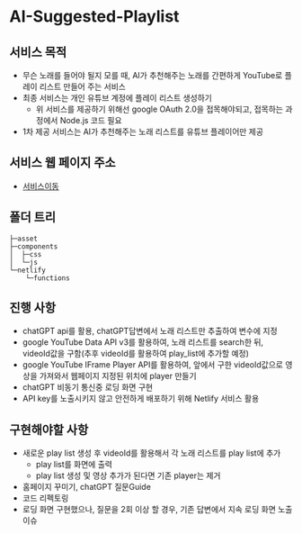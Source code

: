 # AI-Suggested-Playlist

## 서비스 목적
- 무슨 노래를 들어야 될지 모를 때, AI가 추천해주는 노래를 간편하게 YouTube로 플레이 리스트 만들어 주는 서비스
- 최종 서비스는 개인 유튜브 계정에 플레이 리스트 생성하기
  - 위 서비스를 제공하기 위해선 google OAuth 2.0을 접목해야되고, 접목하는 과정에서 Node.js 코드 필요
- 1차 제공 서비스는 AI가 추천해주는 노래 리스트를 유튜브 플레이어만 제공

## 서비스 웹 페이지 주소
- [서비스이동]

[서비스이동]: https://majestic-salamander-540c1f.netlify.app

## 폴더 트리
```
├─asset
├─components
│  ├─css
│  └─js
└─netlify
    └─functions
```

## 진행 사항
- chatGPT api를 활용, chatGPT답변에서 노래 리스트만 추출하여 변수에 지정
- google YouTube Data API v3를 활용하여, 노래 리스트를 search한 뒤, videoId값을 구함(추후 videoId를 활용하여 play_list에 추가할 예정)
- google YouTube IFrame Player API를 활용하여, 앞에서 구한 videoId값으로 영상을 가져와서 웹페이지 지정된 위치에 player 만들기
- chatGPT 비동기 통신중 로딩 화면 구현
- API key를 노출시키지 않고 안전하게 배포하기 위해 Netlify 서비스 활용

## 구현해야할 사항
- 새로운 play list 생성 후 videoId를 활용해서 각 노래 리스트를 play list에 추가
  - play list를 화면에 출력
  - play list 생성 및 영상 추가가 된다면 기존 player는 제거
- 홈페이지 꾸미기, chatGPT 질문Guide
- 코드 리펙토링
- 로딩 화면 구현했으나, 질문을 2회 이상 할 경우, 기존 답변에서 지속 로딩 화면 노출 이슈